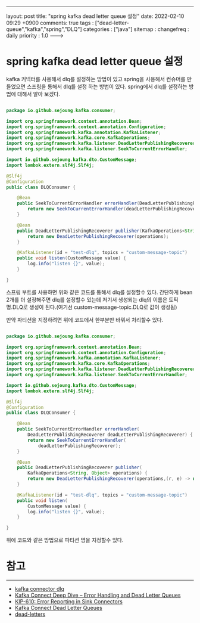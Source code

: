 ---
layout: post
title: "spring kafka dead letter queue 설정"
date: 2022-02-10 09:29 +0900
comments: true
tags : ["dead-letter-queue","kafka","spring","DLQ"]
categories : ["java"]
sitemap :
changefreq : daily
priority : 1.0
--->
# spring kafka dead letter queue 설정

kafka 커넥터를 사용해서 dlq를 설정하는 방법이 있고 spring을 사용해서 컨슈머를 만들었으면 스프링을 통해서 dlq를 설정 하는 방법이 있다.
spring에서 dlq를 설정하는 방법에 대해서 알아 보겠다.

```java

package io.github.sejoung.kafka.consumer;

import org.springframework.context.annotation.Bean;
import org.springframework.context.annotation.Configuration;
import org.springframework.kafka.annotation.KafkaListener;
import org.springframework.kafka.core.KafkaOperations;
import org.springframework.kafka.listener.DeadLetterPublishingRecoverer;
import org.springframework.kafka.listener.SeekToCurrentErrorHandler;

import io.github.sejoung.kafka.dto.CustomMessage;
import lombok.extern.slf4j.Slf4j;

@Slf4j
@Configuration
public class DLQConsumer {

    @Bean
    public SeekToCurrentErrorHandler errorHandler(DeadLetterPublishingRecoverer deadLetterPublishingRecoverer) {
        return new SeekToCurrentErrorHandler(deadLetterPublishingRecoverer);
    }

    @Bean
    public DeadLetterPublishingRecoverer publisher(KafkaOperations<String, Object> operations) {
        return new DeadLetterPublishingRecoverer(operations);
    }

    @KafkaListener(id = "test-dlq", topics = "custom-message-topic")
    public void listen(CustomMessage value) {
        log.info("listen {}", value);
    }

}


```

스프링 부트를 사용하면 위와 같은 코드를 통해서 dlq를 설정할수 있다. 간단하게 bean 2개를 더 설정해주면 dlq를 설정할수 있는데 
저기서 생성되는 dlq의 이름은 토픽명.DLQ로 생성이 된다.(여기선 custom-message-topic.DLQ로 값이 생성됨)

만약 파티션을 지정하려면 위에 코드에서 한부분만 바꿔서 처리할수 있다.

```java

package io.github.sejoung.kafka.consumer;

import org.springframework.context.annotation.Bean;
import org.springframework.context.annotation.Configuration;
import org.springframework.kafka.annotation.KafkaListener;
import org.springframework.kafka.core.KafkaOperations;
import org.springframework.kafka.listener.DeadLetterPublishingRecoverer;
import org.springframework.kafka.listener.SeekToCurrentErrorHandler;

import io.github.sejoung.kafka.dto.CustomMessage;
import lombok.extern.slf4j.Slf4j;

@Slf4j
@Configuration
public class DLQConsumer {

    @Bean
    public SeekToCurrentErrorHandler errorHandler(
        DeadLetterPublishingRecoverer deadLetterPublishingRecoverer) {
        return new SeekToCurrentErrorHandler(
            deadLetterPublishingRecoverer);
    }

    @Bean
    public DeadLetterPublishingRecoverer publisher(
        KafkaOperations<String, Object> operations) {
        return new DeadLetterPublishingRecoverer(operations,(r, e) -> new TopicPartition(r.topic() + ".Foo.failures", r.partition()));
    }

    @KafkaListener(id = "test-dlq", topics = "custom-message-topic")
    public void listen(
        CustomMessage value) {
        log.info("listen {}", value);
    }

}


```

위에 코드와 같은 방법으로 파티션 명을 지정할수 있다.

# 참고

------

* [kafka connector dlq](https://docs.confluent.io/cloud/current/connectors/dead-letter-queue.html)
* [Kafka Connect Deep Dive – Error Handling and Dead Letter Queues](https://www.confluent.io/blog/kafka-connect-deep-dive-error-handling-dead-letter-queues/)
* [KIP-610: Error Reporting in Sink Connectors](https://cwiki.apache.org/confluence/display/KAFKA/KIP-610%3A+Error+Reporting+in+Sink+Connectors)
* [Kafka Connect Dead Letter Queues](https://devidea.tistory.com/111)
* [dead-letters](https://docs.spring.io/spring-kafka/docs/current/reference/html/#dead-letters)
